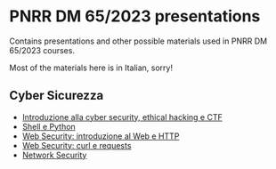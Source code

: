# PNRR DM 65/2023 presentations

Contains presentations and other possible materials used in PNRR DM 65/2023
courses.

Most of the materials here is in Italian, sorry!

## Cyber Sicurezza

- [Introduzione alla cyber security, ethical hacking e CTF](https://github.com/iamleot/dm65-presentations/blob/main/cyber-sicurezza/01-introduzione/main.pdf?raw=true)
- [Shell e Python](https://github.com/iamleot/dm65-presentations/blob/main/cyber-sicurezza/02-shell-e-python/main.pdf?raw=true)
- [Web Security: introduzione al Web e HTTP](https://github.com/iamleot/dm65-presentations/blob/main/cyber-sicurezza/03-web-security/main.pdf?raw=true)
- [Web Security: curl e requests](https://github.com/iamleot/dm65-presentations/blob/main/cyber-sicurezza/04-web-security/main.pdf?raw=true)
- [Network Security](https://github.com/iamleot/dm65-presentations/blob/main/cyber-sicurezza/05-network-security/main.pdf?raw=true)
